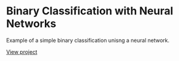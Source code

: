 # Binary Classification with Neural Networks
Example of a simple binary classification unisng a neural network.


[View project](/Binary%20CLassification%20NN/Binary_classification_NN.md)

